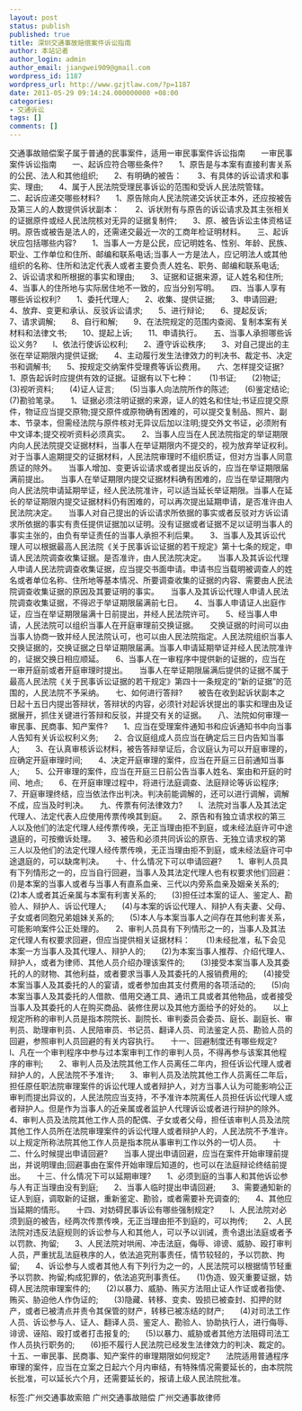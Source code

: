 ```yaml
---
layout: post
status: publish
published: true
title: 深圳交通事故赔偿案件诉讼指南
author: 本站记者
author_login: admin
author_email: jiangwei909@gmail.com
wordpress_id: 1187
wordpress_url: http://www.gzjtlaw.com/?p=1187
date: 2011-05-29 09:14:24.000000000 +08:00
categories:
- 交通诉讼
tags: []
comments: []
---
```

交通事故赔偿案子属于普通的民事案件，适用一审民事案件诉讼指南　　一审民事案件诉讼指南　　一、起诉应符合哪些条件?　　1、原告是与本案有直接利害关系的公民、法人和其他组织;　　2、有明确的被告：　　3、有具体的诉讼请求和事实、理由;　　4、属于人民法院受理民事诉讼的范围和受诉人民法院管辖。　　二、起诉应递交哪些材料?　　1、原告除向人民法院递交诉状正本外，还应按被告及第三人的人数提供诉状副本：　　2、诉状附有与原告的诉讼请求及其主张相关的证据原件或经人民法院核对无异的证据复制件;　　3、原、被告诉讼主体资格证明。原告或被告是法人的，还需递交最近一次的工商年检证明材料。　　三、起诉状应包括哪些内容?　　1、当事人一方是公民，应记明姓名、性别、年龄、民族、职业、工作单位和住所、邮编和联系电话;当事人一方是法人，应记明法人或其他组织的名称、住所和法定代表人或者主要负责人姓名、职务、邮编和联系电话;　　2、诉讼请求和所根据的事实和理由;　　3、证据和证据来源，证人姓名和住所;　　4、当事人的住所地与实际居住地不一致的，应当分别写明。　　四、当事人享有哪些诉讼权利?　　1、委托代理人;　　2、收集、提供证据;　　3、申请回避;　　4、放弃、变更和承认、反驳诉讼请求;　　5、进行辩论;　　6、提起反诉;　　7、请求调解;　　8、自行和解;　　9、在法院规定的范围内查阅、复制本案有关材料和法律文书;　　10、提起上诉;　　11、申请执行。　　五、当事人承担哪些诉讼义务?　　l、依法行使诉讼权利;　　2、遵守诉讼秩序;　　3、对自己提出的主张在举证期限内提供证据;　　4、主动履行发生法律效力的判决书、裁定书、决定书和调解书;　　5、按规定交纳案件受理费等诉讼费用。　　六、怎样提交证据?　　1、原告起诉时应提供有效的证据。证据有以下七种：　　(1)书证;　　(2)物证;　　(3)视听资料;　　(4)证人证言;　　(5)当事人向法院所作的陈述;　　(6)鉴定结论;　　(7)勘验笔录。　　1、证据必须注明证据的来源，证人的姓名和住址;书证应提交原件，物证应当提交原物;提交原件或原物确有困难的，可以提交复制品、照片、副本、节录本，但需经法院与原件核对无异议后加以注明;提交外文书证，必须附有中文译本;提交视听资料必须真实。　　2、当事人应当在人民法院指定的举证期限内向人民法院提交证据材料，当事人在举证期限内不提交的，视为放弃举证权利。　　对于当事人逾期提交的证据材料，人民法院审理时不组织质证，但对方当事人同意质证的除外。　　当事人增加、变更诉讼请求或者提出反诉的，应当在举证期限届满前提出。　　当事人在举证期限内提交证据材料确有困难的，应当在举证期限内向人民法院申请延期举证，经人民法院准许，可以适当延长举证期限。当事人在延长的举证期限内提交证据材料仍有困难的，可以再次提出延期申请，是否准许由人民法院决定。　　当事人对自己提出的诉讼请求所依据的事实或者反驳对方诉讼请求所依据的事实有责任提供证据加以证明。没有证据或者证据不足以证明当事人的事实主张的，由负有举证责任的当事人承担不利后果。　　3、当事人及其诉讼代理人可以根据最高人民法院《关于民事诉讼证据的若干规定》第十七条的规定，申请人民法院调查收集证据。是否准许，由人民法院决定。　　当事人及其诉讼代理人申请人民法院调查收集证据，应当提交书面申请。申请书应当载明被调查人的姓名或者单位名称、住所地等基本情况、所要调查收集的证据的内容、需要由人民法院调查收集证据的原因及其要证明的事实。　　当事人及其诉讼代理人申请人民法院调查收集证据，不得迟于举证期限届满前七日。　　4、当事人申请证人出庭作证，应当在举证期限届满十日前提出，并经人民法院许可。　　5、经当事人申请，人民法院可以组织当事人在开庭审理前交换证据。　　交换证据的时间可以由当事人协商一致并经人民法院认可，也可以由人民法院指定。人民法院组织当事人交换证据的，交换证据之日举证期限届满。当事人申请延期举证并经人民法院准许的，证据交换日相应顺延。　　6、当事人在一审程序中提供新的证据的，应当在一审开庭前或者开庭审理时提出。　　当事人在举证期限届满后提供的证据不属于最高人民法院《关于民事诉讼证据的若干规定》第四十一条规定的&ldquo;新的证据&rdquo;的范围的，人民法院不予采纳。　　七、如何进行答辩?　　被告在收到起诉状副本之日起十五日内提出答辩状，答辩状的内容，必须针对起诉状提出的事实和理由及证据展开，抓住关键进行答辩和反驳，并提交有关的证据。　　八、法院如何审理一审民事、民商事、知产案件?　　1、应当在受理案件通知书和应诉通知书中向当事人告知有关诉讼权利义务;　　2、合议庭组成人员应当在确定后三日内告知当事人;　　3、在认真审核诉讼材料，被告答辩举证后，合议庭认为可以开庭审理的，应确定开庭审理时间;　　4、决定开庭审理的案件，应当在开庭三日前通知当事人;　　5、公开审理的案件，应当在开庭三日前公告当事人姓名、案由和开庭的时间、地点;　　6、在开庭审理过程中，将进行法庭调查、法庭辩论等诉讼程序;　　7、开庭审理终结，应当依法作出判决。判决前能调解的，还可以进行调解，调解不成，应当及时判决。　　九、传票有何法律效力?　　l、法院对当事人及其法定代理人、法定代表人应使用传票传唤其到庭。　　2、原告和有独立请求权的第三人以及他们的法定代理人经传票传唤，无正当理由拒不到庭，或未经法庭许可中途退庭的，可按撤诉处理。　　3、被告和必须共同诉讼的原告、无独立请求权的第三人以及他们的法定代理人经传票传唤，无正当理由拒不到庭，或未经法庭许可中途退庭的，可以缺席判决。　　十、什么情况下可以申请回避?　　1、审判人员具有下列情形之一的，应当自行回避，当事人及其法定代理人也有权要求他们回避：　　(l)是本案的当事人或者与当事人有直系血亲、三代以内旁系血亲及姻亲关系的;　　(2)本人或者其近亲属与本案有利害关系的;　　(3)担任过本案的证人、鉴定人、勘验人、辩护人、诉讼代理人;　　(4)与本案的诉讼代理人、辩护人有夫妻、父母、子女或者同胞兄弟姐妹关系的;　　(5)本人与本案当事人之间存在其他利害关系，可能影响案件公正处理的。　　2、审判人员具有下列情形之一的，当事人及其法定代理人有权要求回避，但应当提供相关证据材料：　　(1)未经批准，私下会见本案一方当事人及其代理人、辩护人的;　　(2)为本案当事人推荐、介绍代理人、辩护人，或者为律师、其他人员介绍办理该案件的;　　(3)接受本案当事人及其委托的人的财物、其他利益，或者要求当事人及其委托的人报销费用的;　　(4)接受本案当事人及其委托的人的宴请，或者参加由其支付费用的各项活动的;　　(5)向本案当事人及其委托的人借款、借用交通工具、通讯工具或者其他物品，或者接受当事人及其委托的人在购买商品、装修住房以及其他方面给予的好处的。　　以上规定所称的审判人员是指本院院长、副院长、审判委员会委员、庭长、副庭长、审判员、助理审判员、人民陪审员、书记员、翻译人员、司法鉴定人员、勘验人员的回避，参照审判人员回避的有关内容执行。　　十一、回避制度还有哪些规定?　　l、凡在一个审判程序中参与过本案审判工作的审判人员，不得再参与该案其他程序的审判;　　2、审判人员及法院其他工作人员离任二年内，担任诉讼代理人或者辩护人的，人民法院不予准许;　　3、审判人员及法院其他工作人员离任二年后，担任原任职法院审理案件的诉讼代理人或者辩护人，对方当事人认为可能影响公正审判而提出异议的，人民法院应当支持，不予准许本院离任人员担任诉讼代理人或者辩护人。但是作为当事人的近亲属或者监护人代理诉讼或者进行辩护的除外。　　4、审判人员及法院其他工作人员的配偶、子女或者父母，担任该审判人员及法院其他工作人员所在法院审理案件的诉讼代理人或者辩护人的，人民法院不予准许。　　以上规定所称法院其他工作人员是指本院从事审判工作以外的一切人员。　　十二、什么时候提出申请回避?　　当事人提出申请回避，应当在案件开始审理前提出，并说明理由;回避事由在案件开始审理后知道的，也可以在法庭辩论终结前提出。　　十三、什么情况下可以延期审理?　　1、必须到庭的当事人和其他诉讼参与人有正当理由没有到庭;　　2、当事人临时提出申请回避;　　3、需要通知新的证人到庭，调取新的证据，重新鉴定、勘验，或者需要补充调查的;　　4、其他应当延期的情形。　　十四、对妨碍民事诉讼有哪些强制规定?　　l、人民法院对必须到庭的被告，经两次传票传唤，无正当理由拒不到庭的，可以拘传;　　2、人民法院对违反法庭规则的诉讼参与人和其他人，可以予以训诫，责令退出法庭或者予以罚款、拘留;　　3、人民法院对哄闹、冲击法庭，侮辱、诽谤、威胁、殴打审判人员，严重扰乱法庭秩序的人，依法追究刑事责任，情节较轻的，予以罚款、拘留;　　4、诉讼参与人或者其他人有下列行为之一的，人民法院可以根据情节轻重予以罚款、拘留;构成犯罪的，依法追究刑事责任。　　(1)伪造、毁灭重要证据，妨碍人民法院审理案件的;　　(2)以暴力、威胁、贿买方法阻止证人作证或者指使、贿买、胁迫他人作伪证的;　　(3)隐藏、转移、变卖、毁损已被查封、扣押的财产，或者已被清点并责令其保管的财产，转移已被冻结的财产;　　(4)对司法工作人员、诉讼参与人、证人、翻译人员、鉴定人、勘验人、协助执行人，进行侮辱、诽谤、诬陷、殴打或者打击报复的;　　(5)以暴力、威胁或者其他方法阻碍司法工作人员执行职务的;　　(6)拒不履行人民法院已经发生法律效力的判决、裁定的。　　十五、一审民事、民商事、知产案件的审理期限如何规定?　　法院适用普通程序审理的案件，应当在立案之日起六个月内审结，有特殊情况需要延长的，由本院院长批准，可以延长六个月，还需要延长的，报请上级人民法院批准。标签:广州交通事故索赔 广州交通事故赔偿 广州交通事故律师
